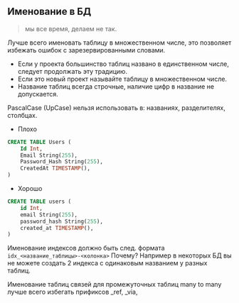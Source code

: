 ## **Именование в БД**

> мы все  время, делаем не так.

Лучше всего именовать таблицу в множественном числе, это позволяет избежать ошибок с зарезервированными словами.

* Если у проекта большинство таблиц названо в единственном числе, следует продолжать эту традицию. 
* Если это новый проект называйте таблицу в множественном числе.
* Название таблиц всегда строчные, наличие цифр в название не допускается.


PascalCase (UpCase) нельзя использовать в: названиях, разделителях, столбцах.

* Плохо
```sql
CREATE TABLE Users (
    Id Int,
    Email String(255),
    Password_Hash String(255),
    CreatedAt TIMESTAMP(),
)
```

* Хорошо
```sql
CREATE TABLE users (
    id Int,
    email String(255),
    password_hash String(255),
    created_at TIMESTAMP(),
)
```

Именование индексов должно быть след. формата ```idx_<название_таблицы>-<колонка>```
Почему? Например в некоторых БД вы не можете создать 2 индекса с одинаковым названием у разных таблиц.

Именование таблиц связей для промежуточных таблиц many to many
лучше всего избегать прификсов _ref, _via, 

